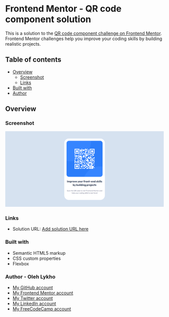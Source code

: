 # Frontend Mentor - QR code component solution

This is a solution to the [QR code component challenge on Frontend Mentor](https://www.frontendmentor.io/challenges/qr-code-component-iux_sIO_H). Frontend Mentor challenges help you improve your coding skills by building realistic projects.

## Table of contents

- [Overview](#overview)
  - [Screenshot](#screenshot)
  - [Links](#links)
- [Built with](#built-with)
- [Author](#author---oleh-lykho)

## Overview

### Screenshot

![](https://github.com/OlehLy/challenges-frontend/blob/main/qr-code-component/src/images/Screenshot-of-result.png)

### Links

- Solution URL: [Add solution URL here](https://OlehLy.github.com/challenges-frontend/qr-code-component/index.html)

### Built with

- Semantic HTML5 markup
- CSS custom properties
- Flexbox

### Author - Oleh Lykho

- [My GitHub account](https://github.com/OlehLy)
- [My Frontend Mentor account](https://www.frontendmentor.io/profile/OlehLy)
- [My Twitter account](https://twitter.com/OlehLy)
- [My LinkedIn account](https://www.linkedin.com/in/oleh-lykho-2ab7a223b/)
- [My FreeCodeCamp account](https://www.freecodecamp.org/prostimo)
